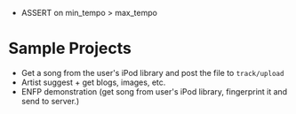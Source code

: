 * ASSERT on min_tempo > max_tempo

# Sample Projects

* Get a song from the user's iPod library and post the file to `track/upload`
* Artist suggest + get blogs, images, etc.
* ENFP demonstration (get song from user's iPod library, fingerprint it and send to
  server.)
